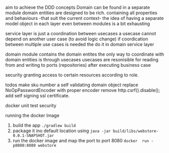 aim
to achieve the  DDD concepts
Domain can be found in a separate module
domain entities are designed to be rich. containing all properties and behaviours -that suit the current context-
the idea of having a separate model object in each layer even between modules is a bit exhausting

service layer is just a coordination between usecases 
a usecase cannot depend on another user case (to avoid logic change) if coordication between multiple use cases is needed the do it in domain service layer

domain module contains the domain entites
the only way to coordinate with domain entities is through usecases
usecases are resonisible for reading from and writing to ports (repositories) after executing business case

security
granting access  to certain resources according to role.

todos
make sku number a self validating domain object
replace NoOpPasswordEncoder with proper encoder
remove http.csrf().disable();
add self signing ssl certificate.

docker
unit test
security

running the docker Image
1. build the app ` ./gradlew build      `
2. package it ino default location using `java -jar build/libs/webstore-0.0.1-SNAPSHOT.jar`
3. run the docker image and map the port to port 8080 ` docker  run -p8080:8080 webstore `



